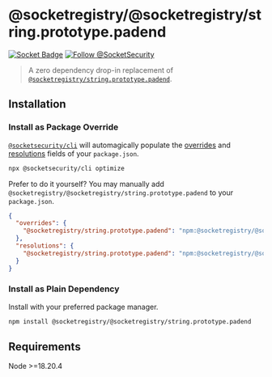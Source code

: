 # @socketregistry/@socketregistry/string.prototype.padend

[![Socket Badge](https://socket.dev/api/badge/npm/package/@socketregistry/@socketregistry/string.prototype.padend)](https://socket.dev/npm/package/@socketregistry/@socketregistry/string.prototype.padend)
[![Follow @SocketSecurity](https://img.shields.io/twitter/follow/SocketSecurity?style=social)](https://twitter.com/SocketSecurity)

> A zero dependency drop-in replacement of
> [`@socketregistry/string.prototype.padend`](https://www.npmjs.com/package/@socketregistry/string.prototype.padend).

## Installation

### Install as Package Override

[`@socketsecurity/cli`](https://www.npmjs.com/package/@socketsecurity/cli) will
automagically populate the
[overrides](https://docs.npmjs.com/cli/v9/configuring-npm/package-json#overrides)
and [resolutions](https://yarnpkg.com/configuration/manifest#resolutions) fields
of your `package.json`.

```sh
npx @socketsecurity/cli optimize
```

Prefer to do it yourself? You may manually add
`@socketregistry/@socketregistry/string.prototype.padend` to your
`package.json`.

```json
{
  "overrides": {
    "@socketregistry/string.prototype.padend": "npm:@socketregistry/@socketregistry/string.prototype.padend@^1"
  },
  "resolutions": {
    "@socketregistry/string.prototype.padend": "npm:@socketregistry/@socketregistry/string.prototype.padend@^1"
  }
}
```

### Install as Plain Dependency

Install with your preferred package manager.

```sh
npm install @socketregistry/@socketregistry/string.prototype.padend
```

## Requirements

Node &gt;=18.20.4
